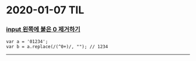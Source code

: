 2020-01-07 TIL
==============

### [input 왼쪽에 붙은 0 제거하기]()
```
var a = '01234';
var b = a.replace(/(^0+)/, ""); // 1234
```
--------------
